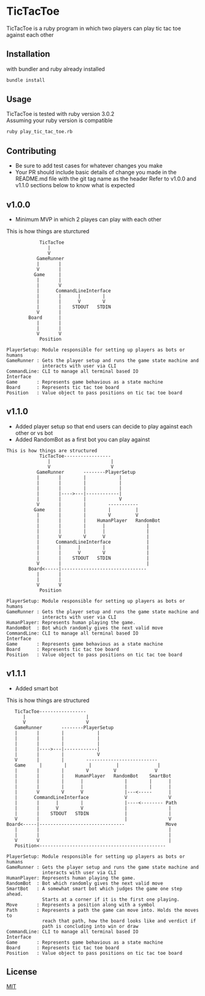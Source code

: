 # TicTacToe
TicTacToe is a ruby program in which two players can play tic tac toe against
each other

## Installation
with bundler and ruby already installed
```bash
bundle install
```

## Usage
TicTacToe is tested with ruby version 3.0.2\
Assuming your ruby version is compatible

```bash
ruby play_tic_tac_toe.rb
```

## Contributing
- Be sure to add test cases for whatever changes you make
- Your PR should include basic details of change you made
in the README.md file with the git tag name as the header
Refer to v1.0.0 and v1.1.0 sections below to know what is expected

## v1.0.0
- Minimum MVP in which 2 playes can play with each other

This is how things are sturctured
```
            TicTacToe
               |
               V
           GameRunner
           |       |
           V       |
          Game     |
           |       |
           |       V
           |      CommandLineInterface
           |       |      |        |
           |       |      V        V
           |       |    STDOUT   STDIN
           V       |
        Board      |
           |       |
           |       |
           V       V
            Position

PlayerSetup: Module responsible for setting up players as bots or humans
GameRunner : Gets the player setup and runs the game state machine and
             interacts with user via CLI
CommandLine: CLI to manage all terminal based IO
Interface
Game       : Represents game behavious as a state machine
Board      : Represents tic tac toe board
Position   : Value object to pass positions on tic tac toe board

```
## v1.1.0
- Added player setup so that end users can decide to play against
each other or vs bot
- Added RandomBot as a first bot you can play against

```
This is how things are structured
            TicTacToe-----------------
               |                      |
               V                      V
           GameRunner       --------PlayerSetup
           |       |        |            |
           |       |        |            |
           |       |        |            |
           |       |---->---|------------|
           |       |        |            V
           V       |        |        -----------
          Game     |        |        |         |
           |       |        |        V         V
           |       |        |    HumanPlayer   RandomBot
           |       |        |      |               |
           |       |        |      |               |
           |       V        V      V               |
           |      CommandLineInterface             |
           |       |      |        |               |
           |       |      V        V               |
           |       |    STDOUT   STDIN             |
           V       |                               |
        Board<-----|-------------------------------
           |       |
           |       |
           V       V
            Position

PlayerSetup: Module responsible for setting up players as bots or humans
GameRunner : Gets the player setup and runs the game state machine and
             interacts with user via CLI
HumanPlayer: Represents human playing the game.
RandomBot  : Bot which randomly gives the next valid move
CommandLine: CLI to manage all terminal based IO
Interface
Game       : Represents game behavious as a state machine
Board      : Represents tic tac toe board
Position   : Value object to pass positions on tic tac toe board
```

## v1.1.1
- Added smart bot

This is how things are structured
```
   TicTacToe-----------------
      |                      |
      V                      V
   GameRunner       --------PlayerSetup
   |       |        |            |
   |       |        |            |
   |       |        |            |
   |       |---->---|------------|
   |       |        |            V
   V       |        |        --------------------------
   Game     |        |        |         |              |
   |       |        |        V         V              V
   |       |        |    HumanPlayer   RandomBot    SmartBot
   |       |        |      |               |        |      |
   |       |        |      |               |        |      |
   |       V        V      V               |---<-----      |
   |      CommandLineInterface             V               V
   |       |      |        |               |----<-------- Path
   |       |      V        V               |               |
   |       |    STDOUT   STDIN             |               |
   V       |                               |               V
Board<-----|-------------------------------               Move
   |       |                                               |
   |       |                                               |
   V       V                                               |
   Position<----------------------------------------------

PlayerSetup: Module responsible for setting up players as bots or humans
GameRunner : Gets the player setup and runs the game state machine and
             interacts with user via CLI
HumanPlayer: Represents human playing the game.
RandomBot  : Bot which randomly gives the next valid move
SmartBot   : A somewhat smart bot which judges the game one step ahead.
             Starts at a corner if it is the first one playing.
Move       : Represents a position along with a symbol
Path       : Represents a path the game can move into. Holds the moves to
             reach that path, how the board looks like and verdict if
             path is concluding into win or draw
CommandLine: CLI to manage all terminal based IO
Interface
Game       : Represents game behavious as a state machine
Board      : Represents tic tac toe board
Position   : Value object to pass positions on tic tac toe board

```
## License
[MIT](https://choosealicense.com/licenses/mit/)